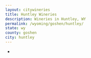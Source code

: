 ```yaml
---
layout: citywineries
title: Huntley Wineries
description: Wineries in Huntley, WY
permalink: /wyoming/goshen/huntley/
state: wy
county: goshen
city: huntley
---
```

-
